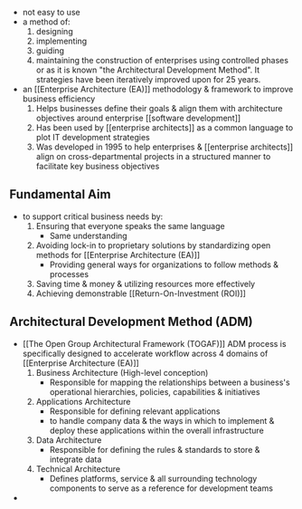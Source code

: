- not easy to use
- a method of:
	1. designing
	2. implementing
	3. guiding
	4. maintaining
		the construction of enterprises using controlled phases or as it is known "the Architectural Development Method". It strategies have been iteratively improved upon for 25 years.
- an [[Enterprise Architecture (EA)]] methodology & framework to improve business efficiency
	1. Helps businesses define their goals & align them with architecture objectives around enterprise [[software development]]
	2. Has been used by [[enterprise architects]] as a common language to plot IT development strategies
	3. Was developed in 1995 to help enterprises & [[enterprise architects]] align on cross-departmental projects in a structured manner to facilitate key business objectives

## Fundamental Aim
- to support critical business needs by:
	1. Ensuring that everyone speaks the same language
		- Same understanding
	2. Avoiding lock-in to proprietary solutions by standardizing open methods for [[Enterprise Architecture (EA)]]
		- Providing general ways for organizations to follow methods & processes
	3. Saving time & money & utilizing resources more effectively
	4. Achieving demonstrable [[Return-On-Investment (ROI)]]

## Architectural Development Method (ADM)
- [[The Open Group Architectural Framework (TOGAF)]] ADM process is specifically designed to accelerate workflow across 4 domains of [[Enterprise Architecture (EA)]]
	1. Business Architecture (High-level conception)
		- Responsible for mapping the relationships between a business's operational hierarchies, policies, capabilities & initiatives
	2. Applications Architecture
		- Responsible for defining relevant applications 
		- to handle company data & the ways in which to implement & deploy these applications within the overall infrastructure
	3. Data Architecture
		- Responsible for defining the rules & standards to store & integrate data
	4. Technical Architecture
		- Defines platforms, service & all surrounding technology components to serve as a reference for development teams
- 
